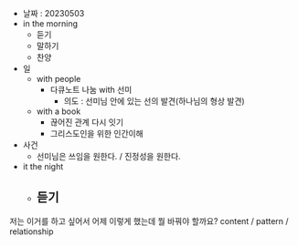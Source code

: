 - 날짜 : 20230503
- in the morning
	- 듣기
	- 말하기
	- 찬양
- 일
	- with people
		- 다큐노트 나눔 with 선미
			- 의도 : 선미님 안에 있는 선의 발견(하나님의 형상 발견)
	- with a book
		- 끊어진 관계 다시 잇기
		- 그리스도인을 위한 인간이해
- 사건
	- 선미님은 쓰임을 원한다. / 진정성을 원한다.
- it the night
	- 듣기
		- 






저는 이거를 하고 싶어서 어제 이렇게 했는데 뭘 바꿔야 할까요?
content / pattern / relationship